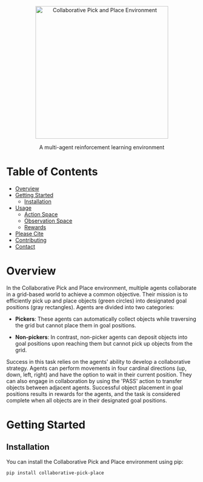 <p align="center">
 <img width="350px" src="docs/img/logo.png" align="center" alt="Collaborative Pick and Place Environment" />
 <p align="center">A multi-agent reinforcement learning environment</p>
</p>

<!-- TABLE OF CONTENTS -->
<h1> Table of Contents </h1>

- [Overview](#overview)
- [Getting Started](#getting-started)
  - [Installation](#installation)
- [Usage](#usage)
  - [Action Space](#action-space)
  - [Observation Space](#observation-space)
  - [Rewards](#rewards)
- [Please Cite](#please-cite)
- [Contributing](#contributing)
- [Contact](#contact)

<!-- OVERVIEW -->
# Overview

In the Collaborative Pick and Place environment, multiple agents collaborate in a grid-based world to achieve a common objective. Their mission is to efficiently pick up and place objects (green circles) into designated goal positions (gray rectangles). Agents are divided into two categories:

- **Pickers**: These agents can automatically collect objects while traversing the grid but cannot place them in goal positions.

- **Non-pickers**: In contrast, non-picker agents can deposit objects into goal positions upon reaching them but cannot pick up objects from the grid.

Success in this task relies on the agents' ability to develop a collaborative strategy. Agents can perform movements in four cardinal directions (up, down, left, right) and have the option to wait in their current position. They can also engage in collaboration by using the 'PASS' action to transfer objects between adjacent agents. Successful object placement in goal positions results in rewards for the agents, and the task is considered complete when all objects are in their designated goal positions.

<!-- GETTING STARTED -->
# Getting Started

## Installation

You can install the Collaborative Pick and Place environment using pip:

```sh
pip install collaborative-pick-place

